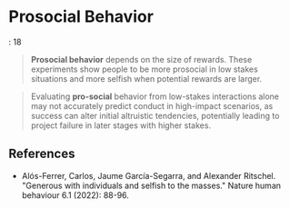 # Prosocial Behavior

: 18

> **Prosocial behavior** depends on the size of rewards. These experiments show people to be more prosocial in low stakes situations and more selfish when potential rewards are larger.
> 

> Evaluating **pro-social** behavior from low-stakes interactions alone may not accurately predict conduct in high-impact scenarios, as success can alter initial altruistic tendencies, potentially leading to project failure in later stages with higher stakes.
> 

## References

- Alós-Ferrer, Carlos, Jaume García-Segarra, and Alexander Ritschel. "Generous with individuals and selfish to the masses." Nature human behaviour 6.1 (2022): 88-96.